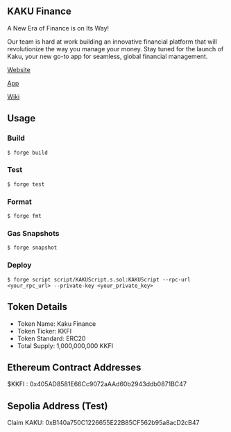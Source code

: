 ## KAKU Finance
A New Era of Finance is on Its Way!

Our team is hard at work building an innovative financial platform that will revolutionize the way you manage your money. Stay tuned for the launch of Kaku, your new go-to app for seamless, global financial management.

   [Website](https://kaku.finance/)

   [App](https://app.kaku.finance/login)

   [Wiki](https://wiki.kaku.finance/)


## Usage

### Build

```shell
$ forge build
```
### Test

```shell
$ forge test
```
### Format

```shell
$ forge fmt
```
### Gas Snapshots

```shell
$ forge snapshot
```
### Deploy

```shell
$ forge script script/KAKUScript.s.sol:KAKUScript --rpc-url <your_rpc_url> --private-key <your_private_key>
```
## Token Details 
- Token Name: Kaku Finance
- Token Ticker: KKFI
- Token Standard: ERC20
- Total Supply: 1,000,000,000 KKFI

## Ethereum Contract Addresses 
$KKFI : 0x405AD8581E66Cc9072aAAd60b2943ddb0871BC47

## Sepolia Address (Test) 
Claim KAKU: 0xB140a750C1226655E22B85CF562b95a8acD2cB47
